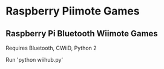 # Raspberry Piimote Games
## Raspberry Pi Bluetooth Wiimote Games

Requires Bluetooth, CWiiD, Python 2

Run 'python wiihub.py'
